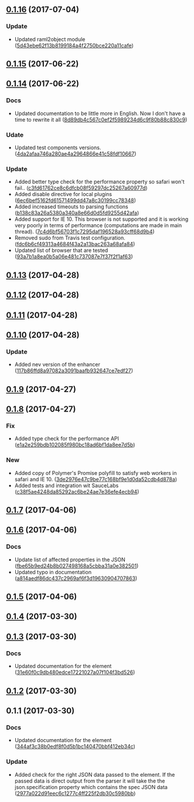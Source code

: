 <a name="0.1.16"></a>
## [0.1.16](https://github.com/advanced-rest-client/raml-json-enhance/compare/0.1.14...v0.1.16) (2017-07-04)


### Update

* Updated raml2object module ([5d43ebe62f13b8199184a4f2750bce220a11cafe](https://github.com/advanced-rest-client/raml-json-enhance/commit/5d43ebe62f13b8199184a4f2750bce220a11cafe))



<a name="0.1.15"></a>
## [0.1.15](https://github.com/advanced-rest-client/raml-json-enhance/compare/0.1.14...v0.1.15) (2017-06-22)




<a name="0.1.14"></a>
## [0.1.14](https://github.com/advanced-rest-client/raml-json-enhance/compare/0.1.13...v0.1.14) (2017-06-22)


### Docs

* Updated documentation to be little more in English. Now I don't have a time to rewrite it all ([8d89db4c567c0ef2f5989234d6c9f80b88c830c9](https://github.com/advanced-rest-client/raml-json-enhance/commit/8d89db4c567c0ef2f5989234d6c9f80b88c830c9))

### Udate

* Updated test components versions. ([4da2afaa746a280ae4a2964866e41c58fdf10667](https://github.com/advanced-rest-client/raml-json-enhance/commit/4da2afaa746a280ae4a2964866e41c58fdf10667))

### Update

* Added better type check for the performance property so safari won't fail.. ([c3fd61762ce8c6dfcb08f59297dc25267a60977d](https://github.com/advanced-rest-client/raml-json-enhance/commit/c3fd61762ce8c6dfcb08f59297dc25267a60977d))
* Added disable directive for local plugins ([6ec6bef5162fd61571499dd47a8c30199cc78348](https://github.com/advanced-rest-client/raml-json-enhance/commit/6ec6bef5162fd61571499dd47a8c30199cc78348))
* Added increased timeouts to parsing functions ([b138c83a26a5380a340a8e66d0d5fd9255d42afa](https://github.com/advanced-rest-client/raml-json-enhance/commit/b138c83a26a5380a340a8e66d0d5fd9255d42afa))
* Added support for IE 10. This browser is not supported and it is working very poorly in terms of performance (computations are made in main thread). ([7c4d6bf56703f1c7295daf196528a93cff68d9b4](https://github.com/advanced-rest-client/raml-json-enhance/commit/7c4d6bf56703f1c7295daf196528a93cff68d9b4))
* Removed sudo from Travis test configuration. ([fdc6b6cf49313a4684f43a2a13bac263a68afa84](https://github.com/advanced-rest-client/raml-json-enhance/commit/fdc6b6cf49313a4684f43a2a13bac263a68afa84))
* Updated list of browser that are tested ([93a7b1a8ea0b5a06e481c737087e7f37f2f1af63](https://github.com/advanced-rest-client/raml-json-enhance/commit/93a7b1a8ea0b5a06e481c737087e7f37f2f1af63))



<a name="0.1.13"></a>
## [0.1.13](https://github.com/advanced-rest-client/raml-json-enhance/compare/0.1.12...v0.1.13) (2017-04-28)




<a name="0.1.12"></a>
## [0.1.12](https://github.com/advanced-rest-client/raml-json-enhance/compare/0.1.11...v0.1.12) (2017-04-28)




<a name="0.1.11"></a>
## [0.1.11](https://github.com/advanced-rest-client/raml-json-enhance/compare/0.1.10...v0.1.11) (2017-04-28)




<a name="0.1.10"></a>
## [0.1.10](https://github.com/advanced-rest-client/raml-json-enhance/compare/0.1.9...v0.1.10) (2017-04-28)


### Update

* Added nev version of the enhancer ([117b86ffd8a97082a3091baafb932647ce7edf27](https://github.com/advanced-rest-client/raml-json-enhance/commit/117b86ffd8a97082a3091baafb932647ce7edf27))



<a name="0.1.9"></a>
## [0.1.9](https://github.com/advanced-rest-client/raml-json-enhance/compare/0.1.8...v0.1.9) (2017-04-27)




<a name="0.1.8"></a>
## [0.1.8](https://github.com/advanced-rest-client/raml-json-enhance/compare/0.1.7...v0.1.8) (2017-04-27)


### Fix

* Added type check for the performance API ([e1a2e259bdb102085f980bc18ad6bf1da8ee7d5b](https://github.com/advanced-rest-client/raml-json-enhance/commit/e1a2e259bdb102085f980bc18ad6bf1da8ee7d5b))

### New

* Added copy of Polymer's Promise polyfill to satisfy web workers in safari and IE 10. ([3de2976e47c9be77c168bf9e1d0da52cdb4d878a](https://github.com/advanced-rest-client/raml-json-enhance/commit/3de2976e47c9be77c168bf9e1d0da52cdb4d878a))
* Added tests and integration wit SauceLabs ([c38f5ae4248da85292ac6be24ae7e36efe4ecb94](https://github.com/advanced-rest-client/raml-json-enhance/commit/c38f5ae4248da85292ac6be24ae7e36efe4ecb94))



<a name="0.1.7"></a>
## [0.1.7](https://github.com/advanced-rest-client/raml-json-enhance/compare/0.1.6...v0.1.7) (2017-04-06)




<a name="0.1.6"></a>
## [0.1.6](https://github.com/advanced-rest-client/raml-json-enhance/compare/0.1.4...v0.1.6) (2017-04-06)


### Docs

* Update list of affected properties in the JSON ([fbe65b9ed24b8b027498168a5cbba31a0e382501](https://github.com/advanced-rest-client/raml-json-enhance/commit/fbe65b9ed24b8b027498168a5cbba31a0e382501))
* Updated typo in documentation ([a814aedf86dc437c2969af6f3d19630904707863](https://github.com/advanced-rest-client/raml-json-enhance/commit/a814aedf86dc437c2969af6f3d19630904707863))



<a name="0.1.5"></a>
## [0.1.5](https://github.com/advanced-rest-client/raml-json-enhance/compare/0.1.4...v0.1.5) (2017-04-06)




<a name="0.1.4"></a>
## [0.1.4](https://github.com/advanced-rest-client/raml-json-enhance/compare/0.1.3...v0.1.4) (2017-03-30)




<a name="0.1.3"></a>
## [0.1.3](https://github.com/advanced-rest-client/raml-json-enhance/compare/0.1.1...v0.1.3) (2017-03-30)


### Docs

* Updated documentation for the element ([31e60f0c9db480edce17221027a07f104f3bd526](https://github.com/advanced-rest-client/raml-json-enhance/commit/31e60f0c9db480edce17221027a07f104f3bd526))



<a name="0.1.2"></a>
## [0.1.2](https://github.com/advanced-rest-client/raml-json-enhance/compare/0.1.1...v0.1.2) (2017-03-30)




<a name="0.1.1"></a>
## 0.1.1 (2017-03-30)


### Docs

* Updated documentation for the element ([344af3c38b0edf8f0d5b1bc140470bbf412eb34c](https://github.com/advanced-rest-client/raml-json-enhance/commit/344af3c38b0edf8f0d5b1bc140470bbf412eb34c))

### Update

* Added check for the right JSON data passed to the element. If the passed data is direct output from the parser it will take the the json.specification property which contains the spec JSON data ([2977a022d91eec6c1277c4ff225f2db30c5980bb](https://github.com/advanced-rest-client/raml-json-enhance/commit/2977a022d91eec6c1277c4ff225f2db30c5980bb))



